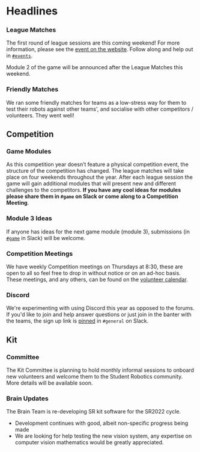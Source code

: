 # Headlines

### League Matches

The first round of league sessions are this coming weekend! For more information, please see the [event on the website](https://studentrobotics.org/events/sr2021/league-1/). Follow along and help out in [`#events`](https://app.slack.com/client/T0EEPF1LH/CDCJ93YMC/thread/C01CU87V94P-1610563409.119500).

Module 2 of the game will be announced after the League Matches this weekend.

### Friendly Matches
We ran some friendly matches for teams as a low-stress way for them to test their robots against other teams', and socialise with other competitors / volunteers. They went well!

## Competition

### Game Modules
As this competition year doesn’t feature a physical competition event, the structure of the competition has changed. The league matches will take place on four weekends throughout the year. After each league session the game will gain additional modules that will present new and different challenges to the competitors. **If you have any cool ideas for modules please share them in `#game` on Slack or come along to a Competition Meeting**.

### Module 3 Ideas

If anyone has ideas for the next game module (module 3), submissions (in [`#game`](https://app.slack.com/client/T0EEPF1LH/CCVCJ0CR5/thread/C01GBT8NMSN-1610729227.000300) in Slack) will be welcome.

### Competition Meetings
We have weekly Competition meetings on Thursdays at 8:30, these are open to all so feel free to drop in without notice or on an ad-hoc basis. These meetings, and any others, can be found on the [volunteer calendar](https://studentrobotics.org/runbook/volunteering/calendars/).

### Discord
We're experimenting with using Discord this year as opposed to the forums. If you'd like to join and help answer questions or just join in the banter with the teams, the sign up link is [pinned](https://studentrobotics.slack.com/archives/C0EEJ0ASY/p1607552491072100) in `#general` on Slack.

## Kit

### Committee

The Kit Committee is planning to hold monthly informal sessions to onboard new volunteers and welcome them to the Student Robotics community. More details will be available soon.

### Brain Updates

The Brain Team is re-developing SR kit software for the SR2022 cycle.

- Development continues with good, albeit non-specific progress being made
- We are looking for help testing the new vision system, any expertise on computer vision mathematics would be greatly appreciated.
